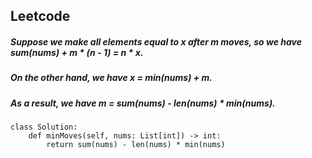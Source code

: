 ## Leetcode
##### Suppose we make all elements equal to x after m moves, so we have sum(nums) + m * (n - 1) = n * x.  
##### On the other hand, we have x = min(nums) + m.
##### As a result, we have m = sum(nums) - len(nums) * min(nums).

```
class Solution:
    def minMoves(self, nums: List[int]) -> int:
        return sum(nums) - len(nums) * min(nums)
```
